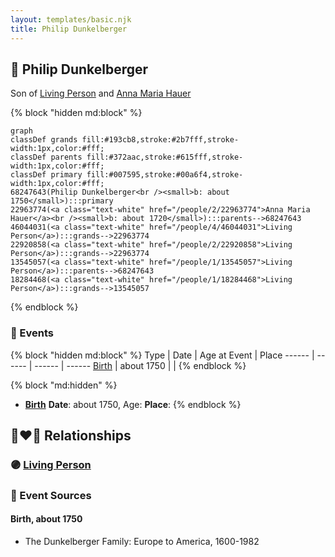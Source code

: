 ```yaml
---
layout: templates/basic.njk
title: Philip Dunkelberger
---
```

## 🔵 Philip Dunkelberger

Son of [Living Person](/people/1/13545057) and [Anna Maria Hauer](/people/2/22963774)

{% block "hidden md:block" %}
```mermaid
graph
classDef grands fill:#193cb8,stroke:#2b7fff,stroke-width:1px,color:#fff;
classDef parents fill:#372aac,stroke:#615fff,stroke-width:1px,color:#fff;
classDef primary fill:#007595,stroke:#00a6f4,stroke-width:1px,color:#fff;
68247643(Philip Dunkelberger<br /><small>b: about 1750</small>):::primary
22963774(<a class="text-white" href="/people/2/22963774">Anna Maria Hauer</a><br /><small>b: about 1720</small>):::parents-->68247643
46044031(<a class="text-white" href="/people/4/46044031">Living Person</a>):::grands-->22963774
22920858(<a class="text-white" href="/people/2/22920858">Living Person</a>):::grands-->22963774
13545057(<a class="text-white" href="/people/1/13545057">Living Person</a>):::parents-->68247643
18284468(<a class="text-white" href="/people/1/18284468">Living Person</a>):::grands-->13545057
```
{% endblock %}

### 📆 Events

{% block "hidden md:block" %}
Type | Date | Age at Event | Place
------ | ------ | ------ | ------
[Birth](#event-event-2) | about 1750 |  |
{% endblock %}

{% block "md:hidden" %}
- **[Birth](#event-event-2)**
**Date**: about 1750, Age:
**Place**:
{% endblock %}

## 👩‍❤️‍👨 Relationships

### 🟣 [Living Person](/people/9/95348396)

### 📰 Event Sources

#### <a id="event-event-2"></a> Birth, about 1750
* The Dunkelberger Family: Europe to America, 1600-1982